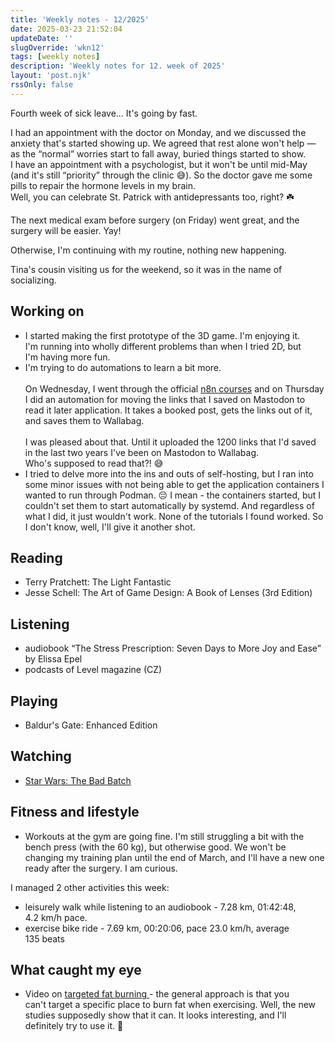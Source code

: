 ```yaml
---
title: 'Weekly notes - 12/2025'
date: 2025-03-23 21:52:04
updateDate: ''
slugOverride: 'wkn12'
tags: [weekly notes]
description: 'Weekly notes for 12. week of 2025'
layout: 'post.njk'
rssOnly: false
---
```

Fourth week of sick leave… It's going by fast.

I had an appointment with the doctor on Monday, and we discussed the anxiety that's started showing up. We agreed that rest alone won't help — as the “normal” worries start to fall away, buried things started to show. I have an appointment with a psychologist, but it won't be until mid-May (and it's still “priority” through the clinic 😅).  So the doctor gave me some pills to repair the hormone levels in my brain.  
Well, you can celebrate St. Patrick with antidepressants too, right? ☘️

The next medical exam before surgery (on Friday) went great, and the surgery will be easier. Yay!

Otherwise, I'm continuing with my routine, nothing new happening.

Tina's cousin visiting us for the weekend, so it was in the name of socializing.

## Working on

- I started making the first prototype of the 3D game. I'm enjoying it. I'm running into wholly different problems than when I tried 2D, but I'm having more fun. 
- I'm trying to do automations to learn a bit more.<br><br>On Wednesday, I went through the official [n8n courses](https://docs.n8n.io/courses/) and on Thursday I did an automation for moving the links that I saved on Mastodon to read it later application. It takes a booked post, gets the links out of it, and saves them to Wallabag.<br><br>I was pleased about that. Until it uploaded the 1200 links that I'd saved in the last two years I've been on Mastodon to Wallabag. Who's supposed to read that?! 😅
- I tried to delve more into the ins and outs of self-hosting, but I ran into some minor issues with not being able to get the application containers I wanted to run through Podman. 😔 I mean - the containers started, but I couldn't set them to start automatically by systemd. And regardless of what I did, it just wouldn't work. None of the tutorials I found worked. So I don't know, well, I'll give it another shot.

## Reading

- Terry Pratchett: The Light Fantastic
- Jesse Schell: The Art of Game Design: A Book of Lenses (3rd Edition)

## Listening

- audiobook “The Stress Prescription: Seven Days to More Joy and Ease” by Elissa Epel
- podcasts of Level magazine (CZ) 

## Playing

- Baldur's Gate: Enhanced Edition

## Watching

- [Star Wars: The Bad Batch](https://en.wikipedia.org/wiki/Star_Wars:_The_Bad_Batch)

## Fitness and lifestyle

- Workouts at the gym are going fine. I'm still struggling a bit with the bench press (with the 60 kg), but otherwise good. We won't be changing my training plan until the end of March, and I'll have a new one ready after the surgery. I am curious.

I managed 2 other activities this week:
- leisurely walk while listening to an audiobook - 7.28 km, 01:42:48, 4.2 km/h pace.
- exercise bike ride - 7.69 km, 00:20:06, pace 23.0 km/h, average 135 beats 

## What caught my eye

- Video on [targeted fat burning ](https://www.youtube.com/watch?v=0XRKDJdG_rA) - the general approach is that you can't target a specific place to burn fat when exercising. Well, the new studies supposedly show that it can. It looks interesting, and I'll definitely try to use it. 🙂
